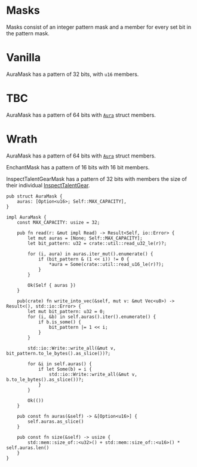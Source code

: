 # Masks

Masks consist of an integer pattern mask and a member for every set bit in the pattern mask.

# Vanilla

AuraMask has a pattern of 32 bits, with `u16` members.

# TBC

AuraMask has a pattern of 64 bits with [`Aura`](../docs/aura.md) struct members.

# Wrath

AuraMask has a pattern of 64 bits with [`Aura`](../docs/aura.md) struct members.

EnchantMask has a pattern of 16 bits with 16 bit members.

InspectTalentGearMask has a pattern of 32 bits with members the size of their individual [InspectTalentGear](../docs/inspecttalentgear.md).

```rust,ignore
pub struct AuraMask {
    auras: [Option<u16>; Self::MAX_CAPACITY],
}

impl AuraMask {
    const MAX_CAPACITY: usize = 32;

    pub fn read(r: &mut impl Read) -> Result<Self, io::Error> {
        let mut auras = [None; Self::MAX_CAPACITY];
        let bit_pattern: u32 = crate::util::read_u32_le(r)?;

        for (i, aura) in auras.iter_mut().enumerate() {
            if (bit_pattern & (1 << i)) != 0 {
                *aura = Some(crate::util::read_u16_le(r)?);
            }
        }

        Ok(Self { auras })
    }

    pub(crate) fn write_into_vec(&self, mut v: &mut Vec<u8>) -> Result<(), std::io::Error> {
        let mut bit_pattern: u32 = 0;
        for (i, &b) in self.auras().iter().enumerate() {
            if b.is_some() {
                bit_pattern |= 1 << i;
            }
        }

        std::io::Write::write_all(&mut v, bit_pattern.to_le_bytes().as_slice())?;

        for &i in self.auras() {
            if let Some(b) = i {
                std::io::Write::write_all(&mut v, b.to_le_bytes().as_slice())?;
            }
        }

        Ok(())
    }

    pub const fn auras(&self) -> &[Option<u16>] {
        self.auras.as_slice()
    }

    pub const fn size(&self) -> usize {
        std::mem::size_of::<u32>() + std::mem::size_of::<u16>() * self.auras.len()
    }
}
```
